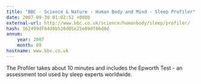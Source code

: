 ```yaml
---
title: "BBC - Science & Nature - Human Body and Mind - Sleep Profiler"
date: 2007-09-30 01:02:52 +0000
external-url: http://www.bbc.co.uk/science/humanbody/sleep/profiler/
hash: 162499df64d8b520d05e25e89df86d0d
annum:
    year: 2007
    month: 09
hostname: www.bbc.co.uk
---
```


The Profiler takes about 10 minutes and includes the Epworth Test - an assessment tool used by sleep experts worldwide.

